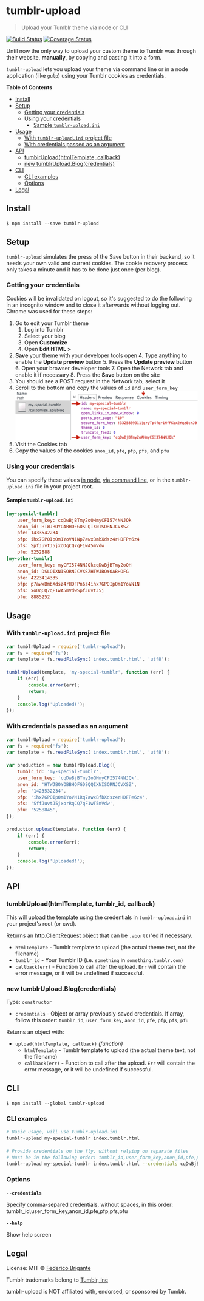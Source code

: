 # tumblr-upload

> Upload your Tumblr theme via node or CLI

[![Build Status](https://travis-ci.org/bfred-it/tumblr-upload.svg?branch=master)](https://travis-ci.org/bfred-it/tumblr-upload)
[![Coverage Status](https://coveralls.io/repos/bfred-it/tumblr-upload/badge.svg)](https://coveralls.io/r/bfred-it/tumblr-upload)

Until now the only way to upload your custom theme to Tumblr was through their website, **manually**, by copying and pasting it into a form.

`tumblr-upload` lets you upload your theme via command line or in a node application (like `gulp`) using your Tumblr cookies as credentials.

<!-- START doctoc generated TOC please keep comment here to allow auto update -->
<!-- DON'T EDIT THIS SECTION, INSTEAD RE-RUN doctoc TO UPDATE -->
**Table of Contents**

- [Install](#install)
- [Setup](#setup)
  - [Getting your credentials](#getting-your-credentials)
  - [Using your credentials](#using-your-credentials)
    - [Sample `tumblr-upload.ini`](#sample-tumblr-upload-ini)
- [Usage](#usage)
  - [With `tumblr-upload.ini` project file](#with-tumblr-upload-ini-project-file)
  - [With credentials passed as an argument](#with-credentials-passed-as-an-argument)
- [API](#api)
  - [tumblrUpload(htmlTemplate, callback)](#tumblruploadhtmltemplate-callback)
  - [new tumblrUpload.Blog(credentials)](#new-tumblruploadblogcredentials)
- [CLI](#cli)
  - [CLI examples](#cli-examples)
  - [Options](#options)
- [Legal](#legal)

<!-- END doctoc generated TOC please keep comment here to allow auto update -->


## Install

```
$ npm install --save tumblr-upload
```

## Setup

`tumblr-upload` simulates the press of the Save button in their backend, so it needs your own valid and current cookies. The cookie recovery process only takes a minute and it has to be done just once (per blog).

### Getting your credentials

Cookies will be invalidated on logout, so it's suggested to do the following in an incognito window and to close it afterwards without logging out. Chrome was used for these steps:

1. Go to edit your Tumblr theme
	1. Log into Tumblr
	2. Select your blog
	3. Open **Customize**
	3. Open **Edit HTML >**
2. **Save** your theme with your developer tools open
	4. Type anything to enable the **Update preview** button
	5. Press the **Update preview** button
	6. Open your browser developer tools
	7. Open the Network tab and enable it if necessary
	8. Press the **Save** button on the site
3. You should see a POST request in the Network tab, select it
4. Scroll to the bottom and copy the values of `id` and `user_form_key`
  ![Network tab, headers](media/network-tab.png)
5. Visit the Cookies tab
6. Copy the values of the cookies `anon_id`, `pfe`, `pfp`, `pfs`, and `pfu`

### Using your credentials

You can specify these values [in node](#with-credentials-passed-as-an-argument), [via command line](#cli-examples), or in the `tumblr-upload.ini` file in your project root.

#### Sample `tumblr-upload.ini`

```ini
[my-special-tumblr]
	user_form_key: cqDwBjBTmy2oQHmyCFI574NNJQk
	anon_id: HTWJBOYOABHOFGDSLQIXNISORNJCVXSZ
	pfe: 1433542234
	pfp: ihx7GPOIpOm1YoVN1Np7awxBmbXdsz4rHDFPn6z4
	pfs: SpfJuvtJ5jxoDqCQ7qF1wA5mVdw
	pfu: 5252888
[my-other-tumblr]
	user_form_key: myCFI574NNJQkcqDwBjBTmy2oQH
	anon_id: DSLQIXNISORNJCVXSZHTWJBOYOABHOFG
	pfe: 4223414335
	pfp: p7awxBmbXdsz4rHDFPn6z4ihx7GPOIpOm1YoVN1N
	pfs: xoDqCQ7qF1wA5mVdwSpfJuvtJ5j
	pfu: 8885252
```


## Usage

### With `tumblr-upload.ini` project file

```js
var tumblrUpload = require('tumblr-upload');
var fs = require('fs');
var template = fs.readFileSync('index.tumblr.html', 'utf8');

tumblrUpload(template, 'my-special-tumblr', function (err) {
	if (err) {
		console.error(err);
		return;
	}
	console.log('Uploaded!');
});
```

### With credentials passed as an argument

```js
var tumblrUpload = require('tumblr-upload');
var fs = require('fs');
var template = fs.readFileSync('index.tumblr.html', 'utf8');

var production = new tumblrUpload.Blog({
	tumblr_id: 'my-special-tumblr',
	user_form_key: 'cqDwBjBTmy2oQHmyCFI574NNJQk',
	anon_id: 'HTWJBOYOBBHOFGDSQQIXNISORNJCVXSZ',
	pfe: '1423532234',
	pfp: 'ihx7GPOIpOm1YoVN1Rq7awxBfbXdsz4rHDFPe6z4',
	pfs: 'SffJuvtJ5jxorRqCQ7qF1wT5mVdw',
	pfu: '5258845',
});

production.upload(template, function (err) {
	if (err) {
		console.error(err);
		return;
	}
	console.log('Uploaded!');
});
```


## API


### tumblrUpload(htmlTemplate, tumblr_id, callback)

This will upload the template using the credentials in `tumblr-upload.ini` in your project's root (or cwd).

Returns an [http.ClientRequest object](https://nodejs.org/api/http.html#http_class_http_clientrequest) that can be `.abort()`'ed if necessary.

- `htmlTemplate` - Tumblr template to upload (the actual theme text, not the filename)
- `tumblr_id` - Your Tumblr ID (i.e. `something` in `something.tumblr.com`)
- `callback(err)` - Function to call after the upload. `Err` will contain the error message, or it will be undefined if successful.

### new tumblrUpload.Blog(credentials)

Type: `constructor`

- `credentials` - Object or array previously-saved credentials. If array, follow this order: `tumblr_id`, `user_form_key`, `anon_id`, `pfe`, `pfp`, `pfs`, `pfu`

Returns an object with:

* `upload(htmlTemplate, callback)` *(function)*
	+ `htmlTemplate` - Tumblr template to upload (the actual theme text, not the filename)
	+ `callback(err)` - Function to call after the upload. `Err` will contain the error message, or it will be undefined if successful.


## CLI

```
$ npm install --global tumblr-upload
```

### CLI examples

```sh
# Basic usage, will use tumblr-upload.ini
tumblr-upload my-special-tumblr index.tumblr.html

# Provide credentials on the fly, without relying on separate files
# Must be in the following order: tumblr_id,user_form_key,anon_id,pfe,pfp,pfs,pfu
tumblr-upload my-special-tumblr index.tumblr.html --credentials cqDwBjBTmy2oQHmyCFI574NNJQk,HTWJBOYOBBHOFGDSQQIXNISORNJCVXSZ,1423532234,ihx7GPOIpOm1YoVN1Rq7awxBfbXdsz4rHDFPe6z4,SffJuvtJ5jxorRqCQ7qF1wT5mVdw,5258845 
```

### Options

**`--credentials`**

Specify comma-separed credentials, without spaces, in this order: tumblr_id,user_form_key,anon_id,pfe,pfp,pfs,pfu

**`--help`**

Show help screen

## Legal

License: MIT © [Federico Brigante](https://twitter.com/bfred_it)

Tumblr trademarks belong to [Tumblr, Inc](https://www.tumblr.com/)

tumblr-upload is NOT affiliated with, endorsed, or sponsored by Tumblr.

